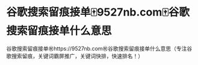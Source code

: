 # 谷歌搜索留痕接单🀄️9527nb.com🀄️谷歌搜索留痕接单什么意思

谷歌搜索留痕接单㊗️https://9527nb.com㊗️谷歌搜索留痕接单什么意思（专注谷歌搜索留痕，关键词霸屏推广，关键词快排，快速排名！）